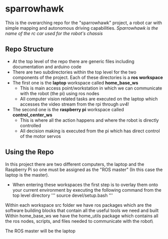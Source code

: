 # sparrowhawk
This is the overarching repo for the "sparrowhawk" project, a robot car with simple mapping and autonomous driving capabilities. *Sparrowhawk is the name of the rc car used for the robot's chassis*
## Repo Structure
* At the top level of the repo there are generic files including documentation and arduino code
* There are two subdirectories within the top level for the two components of the project. Each of these directories is a **ros workspace**
* The first one is the **laptop** workspace called **home_base_ws**
    * This is main access point/workstation in which we can communicate with the robot (the pi) using ros nodes
    * All computer vision related tasks are executed on the laptop which accesses the video stream from the rpi through *uv4l*
* The second one is the **raspberry pi** workspace called **control_center_ws**
    * This is where all the action happens and where the robot is directly controlled
    * All decision making is executed from the pi which has direct control of the motor servos
## Using the Repo
In this project there are two different computers, the laptop and the Raspberry Pi so one must be assigned as the "ROS master" (In this case the laptop is the master).
* When entering these workspaces the first step is to overlay them onto your current environment by executing the following command from the top level directory
'''
source devel/setup.bash
'''

Within each workspace src folder we have ros packages which are the software building blocks that contain all the useful tools we need and built\
Within home_base_ws we have the home_utils package which contains all the ros nodes, scripts, and files needed to communicate with the robot\

The ROS master will be the laptop
